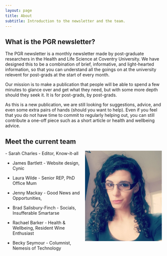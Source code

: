 ```yaml
---
layout: page
title: About
subtitle: Introduction to the newsletter and the team. 
---
```


## What is the PGR newsletter? 

The PGR newsletter is a monthly newsletter made by post-graduate researchers in the Health and Life Science at Coventry University. We have designed this to be a combination of brief, informative, and light-hearted information, so that you can understand all the goings on at the university relevent for post-grads at the start of every month. 

Our mission is to make a publication that people will be able to spend a few minutes to glance over and get what they need, but with some more depth should they seek it. It is for post-grads, by post-grads. 

As this is a new publication, we are still looking for suggestions, advice, and even some extra pairs of hands (should you want to help). Even if you feel that you do not have time to commit to regularly helping out, you can still contribute a one-off piece such as a short article or health and wellbeing advice. 

## Meet the current team

<img src="img/Charles-S.png" alt="Sarah Charles" class="inline" style = "float: right;"/>
- Sarah Charles - Editor, Know-it-all </li>

- James Bartlett - Website design, Cynic

- Laura Wilde - Senior REP, PhD Office Mum 

- Jenny Mackay - Good News and Opportunities, 

- Brad Salisbury-Finch - Socials, Insufferable Smartarse 

- Rachael Barker - Health & Wellbeing, Resident Wine Enthusiast 

- Becky Seymour - Columnist, Nemesis of Technology


